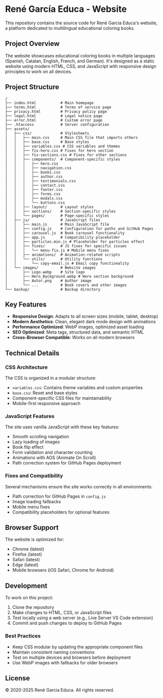 # René García Educa - Website

This repository contains the source code for René García Educa's website, a platform dedicated to multilingual educational coloring books.

## Project Overview

The website showcases educational coloring books in multiple languages (Spanish, Catalan, English, French, and German). It's designed as a static website using modern HTML, CSS, and JavaScript with responsive design principles to work on all devices.

## Project Structure

```
/
├── index.html           # Main homepage
├── terms.html           # Terms of service page
├── privacy.html         # Privacy policy page
├── legal.html           # Legal notice page
├── error.html           # Custom error page
├── .htaccess            # Server configuration
├── assets/
│   ├── css/             # Stylesheets
│   │   ├── main.css     # Main CSS file that imports others
│   │   ├── base.css     # Base styles
│   │   ├── variables.css # CSS variables and themes
│   │   ├── fix-hero.css # Fixes for hero section
│   │   ├── fix-sections.css # Fixes for other sections
│   │   ├── components/  # Component-specific styles
│   │   │   ├── hero.css
│   │   │   ├── navigation.css
│   │   │   ├── books.css
│   │   │   ├── author.css
│   │   │   ├── testimonials.css
│   │   │   ├── contact.css
│   │   │   ├── footer.css
│   │   │   ├── forms.css
│   │   │   ├── modals.css
│   │   │   └── buttons.css
│   │   ├── layout/      # Layout styles
│   │   ├── sections/    # Section-specific styles
│   │   └── pages/       # Page-specific styles
│   ├── js/              # JavaScript files
│   │   ├── main.js      # Main JavaScript file
│   │   ├── config.js    # Configuration for paths and GitHub Pages
│   │   ├── carousel.js  # Book carousel functionality
│   │   ├── app.js       # Compatibility placeholder
│   │   ├── particles.min.js # Placeholder for particles effect
│   │   ├── fixes/       # JS fixes for specific issues
│   │   │   └── menu-fix.js # Mobile menu fixes
│   │   ├── animations/  # Animation-related scripts
│   │   └── utils/       # Utility functions
│   │       └── copy-email.js # Email copy functionality
│   └── images/          # Website images
│       ├── Logo.webp    # Site logo
│       ├── Hero_Background.webp # Hero section background
│       ├── Autor.png    # Author image
│       └── ...          # Book covers and other images
└── backup/              # Backup directory
```

## Key Features

- **Responsive Design**: Adapts to all screen sizes (mobile, tablet, desktop)
- **Modern Aesthetics**: Clean, elegant dark mode design with animations
- **Performance Optimized**: WebP images, optimized asset loading
- **SEO Optimized**: Meta tags, structured data, and semantic HTML
- **Cross-Browser Compatible**: Works on all modern browsers

## Technical Details

### CSS Architecture

The CSS is organized in a modular structure:
- `variables.css`: Contains theme variables and custom properties
- `base.css`: Reset and base styles
- Component-specific CSS files for maintainability
- Mobile-first responsive approach

### JavaScript Features

The site uses vanilla JavaScript with these key features:
- Smooth scrolling navigation
- Lazy loading of images
- Book flip effect
- Form validation and character counting
- Animations with AOS (Animate On Scroll)
- Path correction system for GitHub Pages deployment

### Fixes and Compatibility

Several mechanisms ensure the site works correctly in all environments:
- Path correction for GitHub Pages in `config.js`
- Image loading fallbacks
- Mobile menu fixes
- Compatibility placeholders for optional features

## Browser Support

The website is optimized for:
- Chrome (latest)
- Firefox (latest)
- Safari (latest)
- Edge (latest)
- Mobile browsers (iOS Safari, Chrome for Android)

## Development

To work on this project:

1. Clone the repository
2. Make changes to HTML, CSS, or JavaScript files
3. Test locally using a web server (e.g., Live Server VS Code extension)
4. Commit and push changes to deploy to GitHub Pages

### Best Practices

- Keep CSS modular by updating the appropriate component files
- Maintain consistent naming conventions
- Test on multiple devices and browsers before deployment
- Use WebP images with fallbacks for older browsers

## License

© 2020-2025 René Garcia Educa. All rights reserved.

